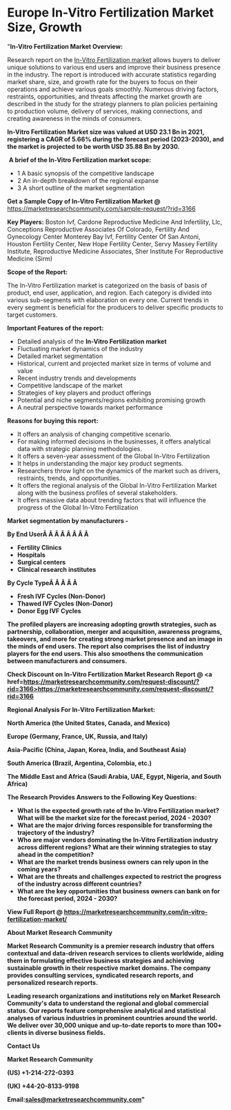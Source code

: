# Europe In-Vitro Fertilization Market Size, Growth
"<strong>In-Vitro Fertilization Market Overview:</strong>

Research report on the <a href=https://marketresearchcommunity.com/in-vitro-fertilization-market/>In-Vitro Fertilization market</a> allows buyers to deliver unique solutions to various end users and improve their business presence in the industry. The report is introduced with accurate statistics regarding market share, size, and growth rate for the buyers to focus on their operations and achieve various goals smoothly. Numerous driving factors, restraints, opportunities, and threats affecting the market growth are described in the study for the strategy planners to plan policies pertaining to production volume, delivery of services, making connections, and creating awareness in the minds of consumers.

<strong>In-Vitro Fertilization Market size was valued at USD 23.1 Bn in 2021, registering a CAGR of 5.66% during the forecast period (2023-2030), and the market is projected to be worth USD 35.88 Bn by 2030.</strong>

 <Strong>A brief of the In-Vitro Fertilization market scope:</Strong>
<ul>
 <li>1  A basic synopsis of the competitive landscape</li>
 <li>2  An in-depth breakdown of the regional expanse</li>
 <li>3  A short outline of the market segmentation</li>
</ul>
<strong>Get a Sample Copy of In-Vitro Fertilization Market @ </b></strong><a href=https://marketresearchcommunity.com/sample-request/?rid=3166><u>https://marketresearchcommunity.com/sample-request/?rid=3166</u></a>

<strong>Key Players:</strong> 
Boston Ivf, Cardone Reproductive Medicine And Infertility, Llc, Conceptions Reproductive Associates Of Colorado, Fertility And Gynecology Center Monterey Bay Ivf, Fertility Center Of San Antoni, Houston Fertility Center, New Hope Fertility Center, Servy Massey Fertility Institute, Reproductive Medicine Associates, Sher Institute For Reproductive Medicine (Sirm)

<strong>Scope of the Report:</strong>

The In-Vitro Fertilization market is categorized on the basis of basis of product, end user, application, and region. Each category is divided into various sub-segments with elaboration on every one. Current trends in every segment is beneficial for the producers to deliver specific products to target customers.

<strong><b>Important Features of the report:</b></strong>
<ul>
  <li>Detailed analysis of the <strong><b>In-Vitro Fertilization </b></strong><strong><b>market</b></strong></li>
  <li>Fluctuating market dynamics of the industry</li>
  <li>Detailed market segmentation</li>
  <li>Historical, current and projected market size in terms of volume and value</li>
  <li>Recent industry trends and developments</li>
  <li>Competitive landscape of the market</li>
  <li>Strategies of key players and product offerings</li>
  <li>Potential and niche segments/regions exhibiting promising growth</li>
  <li>A neutral perspective towards market performance</li>
</ul>
<strong><b>Reasons for buying this report:</b></strong>
<ul>
  <li>It offers an analysis of changing competitive scenario.</li>
  <li>For making informed decisions in the businesses, it offers analytical data with strategic planning methodologies.</li>
  <li>It offers a seven-year assessment of the Global In-Vitro Fertilization</li>
  <li>It helps in understanding the major key product segments.</li>
  <li>Researchers throw light on the dynamics of the market such as drivers, restraints, trends, and opportunities.</li>
  <li>It offers the regional analysis of the Global In-Vitro Fertilization Market along with the business profiles of several stakeholders.</li>
  <li>It offers massive data about trending factors that will influence the progress of the Global In-Vitro Fertilization</li>
</ul>

<strong>Market segmentation by manufacturers -</strong>


<strong><strong>By End UserÂ Â Â Â Â Â Â Â  </strong></h4>
<ul>
 	<li>Fertility Clinics</li>
 	<li>Hospitals</li>
 	<li>Surgical centers</li>
 	<li>Clinical research institutes</li>
</ul>
<strong><strong>By Cycle TypeÂ Â Â Â Â  </strong></h4>
<ul>
 	<li>Fresh IVF Cycles (Non-Donor)</li>
 	<li>Thawed IVF Cycles (Non-Donor)</li>
 	<li>Donor Egg IVF Cycles</li>
</ul>

The profiled players are increasing adopting growth strategies, such as partnership, collaboration, merger and acquisition, awareness programs, takeovers, and more for creating strong market presence and an image in the minds of end users. The report also comprises the list of industry players for the end users. This also smoothens the communication between manufacturers and consumers.

<strong><b>Check Discount on In-Vitro Fertilization Market Research Report @ </b></strong><a href=https://marketresearchcommunity.com/request-discount/?rid=3166><u>https://marketresearchcommunity.com/request-discount/?rid=3166</u></a>

<strong>Regional Analysis For In-Vitro Fertilization Market:</strong>

<strong>North America</strong> (the United States, Canada, and Mexico)

<strong>Europe</strong> (Germany, France, UK, Russia, and Italy)

<strong>Asia-Pacific</strong> (China, Japan, Korea, India, and Southeast Asia)

<strong>South America</strong> (Brazil, Argentina, Colombia, etc.)

<strong>The Middle East and Africa</strong> (Saudi Arabia, UAE, Egypt, Nigeria, and South Africa)

<strong>The Research Provides Answers to the Following Key Questions:</strong>
<ul>
 	<li>What is the expected growth rate of the In-Vitro Fertilization market? What will be the market size for the forecast period, 2024 - 2030?</li>
 	<li>What are the major driving forces responsible for transforming the trajectory of the industry?</li>
 	<li>Who are major vendors dominating the In-Vitro Fertilization industry across different regions? What are their winning strategies to stay ahead in the competition?</li>
 	<li>What are the market trends business owners can rely upon in the coming years?</li>
 	<li>What are the threats and challenges expected to restrict the progress of the industry across different countries?</li>
 	<li>What are the key opportunities that business owners can bank on for the forecast period, 2024 - 2030?</li>
</ul>

<strong>View Full Report @</strong> <a href=https://marketresearchcommunity.com/in-vitro-fertilization-market/>https://marketresearchcommunity.com/in-vitro-fertilization-market/</a>

<strong>About Market Research Community</strong>

Market Research Community is a premier research industry that offers contextual and data-driven research services to clients worldwide, aiding them in formulating effective business strategies and achieving sustainable growth in their respective market domains. The company provides consulting services, syndicated research reports, and personalized research reports.

Leading research organizations and institutions rely on Market Research Community's data to understand the regional and global commercial status. Our reports feature comprehensive analytical and statistical analyses of various industries in prominent countries around the world. We deliver over 30,000 unique and up-to-date reports to more than 100+ clients in diverse business fields.

<strong>Contact Us</strong>

<strong>Market Research Community</strong>

(US) +1-214-272-0393

(UK) +44-20-8133-9198

<strong>Email:</strong>sales@marketresearchcommunity.com"
